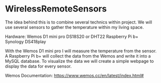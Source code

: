 # WirelessRemoteSensors
The idea behind this is to combine several technics within project.
We will use several sensors to gather the temperature within my living space.

Hardware:
Wemos D1 mini pro
DS18S20 or DHT22
Raspberry Pi b+
Synology DS418play

With the Wemos D1 mini pro I will measure the temperature from the sensor. A Raspberry Pi b+ will collect the data from the Wemos and write it into a MySQL database. To visualize the data we will create a simple webpage to display the data for every sensor. 

Wemos Documentation: https://www.wemos.cc/en/latest/index.html#